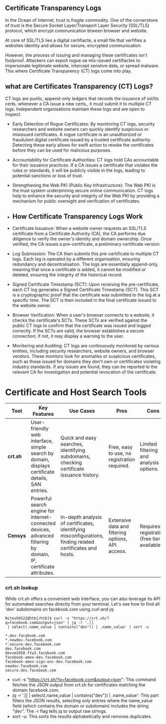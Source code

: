 ## Certificate Transparency Logs

In the Ocean of Internet, trust is fragile commodity. One of the cornerstone of trust is the Secure Socket Layer/Transport Layer Security (SSL/TLS) protocol,  which encrypt communication btween browser and website.

At core of SSL/TLS lies a digital certifiacte, a small file that verfifies a websites identity and allows for secure, encrypted communication.

However, the process of issuing and managing these certificates isn't foolproof. Attackers can expoit rogue oe mis-issued certifiactes to impersonate legitimate website, intercept senstive data, or spread malware. This where Certificate Transparency (CT) logs come into play.

## what are Certificates Transparency (CT) Logs?

CT logs are punlic, append-only ledgers that records the issuance of ssl/tls certs.
whenever a CA issue a new certs., it must submit it to multiple CT logs. Independent organisations maintain these logs and are open to inspect.

- Early Detection of Rogue Certificates: By monitoring CT logs, security researchers and website owners can quickly identify suspicious or misissued certificates. A rogue certificate is an unauthorized or fraudulent digital certificate issued by a trusted certificate authority. Detecting these early allows for swift action to revoke the certificates before they can be used for malicious purposes.
- Accountability for Certificate Authorities: CT logs hold CAs accountable for their issuance practices. If a CA issues a certificate that violates the rules or standards, it will be publicly visible in the logs, leading to potential sanctions or loss of trust.
- Strengthening the Web PKI (Public Key Infrastructure): The Web PKI is the trust system underpinning secure online communication. CT logs help to enhance the security and integrity of the Web PKI by providing a mechanism for public oversight and verification of certificates.

- ## How Certificate Transparency Logs Work


- Certificate Issuance: When a website owner requests an SSL/TLS certificate from a Certificate Authority (CA), the CA performs due diligence to verify the owner's identity and domain ownership. Once verified, the CA issues a pre-certificate, a preliminary certificate version.
- Log Submission: The CA then submits this pre-certificate to multiple CT logs. Each log is operated by a different organisation, ensuring redundancy and decentralisation. The logs are essentially append-only, meaning that once a certificate is added, it cannot be modified or deleted, ensuring the integrity of the historical record.
- Signed Certificate Timestamp (SCT): Upon receiving the pre-certificate, each CT log generates a Signed Certificate Timestamp (SCT). This SCT is a cryptographic proof that the certificate was submitted to the log at a specific time. The SCT is then included in the final certificate issued to the website owner.
- Browser Verification: When a user's browser connects to a website, it checks the certificate's SCTs. These SCTs are verified against the public CT logs to confirm that the certificate was issued and logged correctly. If the SCTs are valid, the browser establishes a secure connection; if not, it may display a warning to the user.
- Monitoring and Auditing: CT logs are continuously monitored by various entities, including security researchers, website owners, and browser vendors. These monitors look for anomalies or suspicious certificates, such as those issued for domains they don't own or certificates violating industry standards. If any issues are found, they can be reported to the relevant CA for investigation and potential revocation of the certificate.

# Certificate and Host Search Tools

| Tool    | Key Features                                                                 | Use Cases                                                                 | Pros                                     | Cons                              |
|---------|------------------------------------------------------------------------------|--------------------------------------------------------------------------|------------------------------------------|----------------------------------|
| **crt.sh** | User-friendly web interface, simple search by domain, displays certificate details, SAN entries. | Quick and easy searches, identifying subdomains, checking certificate issuance history. | Free, easy to use, no registration required. | Limited filtering and analysis options. |
| **Censys** | Powerful search engine for internet-connected devices, advanced filtering by domain, IP, certificate attributes. | In-depth analysis of certificates, identifying misconfigurations, finding related certificates and hosts. | Extensive data and filtering options, API access. | Requires registration (free tier available). |


### crt.sh lookup

While crt.sh offers a convenient web interface, you can also leverage its API for automated searches directly from your terminal. Let's see how to find all 'dev' subdomains on facebook.com using curl and jq:

```
NiteshKS22@htb[/htb]$ curl -s "https://crt.sh/?q=facebook.com&output=json" | jq -r '.[]
 | select(.name_value | contains("dev")) | .name_value' | sort -u
 
*.dev.facebook.com
*.newdev.facebook.com
*.secure.dev.facebook.com
dev.facebook.com
devvm1958.ftw3.facebook.com
facebook-amex-dev.facebook.com
facebook-amex-sign-enc-dev.facebook.com
newdev.facebook.com
secure.dev.facebook.com
```

- curl -s "https://crt.sh/?q=facebook.com&output=json": This command fetches the JSON output from crt.sh for certificates matching the domain facebook.com.
- jq -r '.[] | select(.name_value | contains("dev")) | .name_value': This part filters the JSON results, selecting only entries where the name_value field (which contains the domain or subdomain) includes the string "dev". The -r flag tells jq to output raw strings.
- sort -u: This sorts the results alphabetically and removes duplicates.

